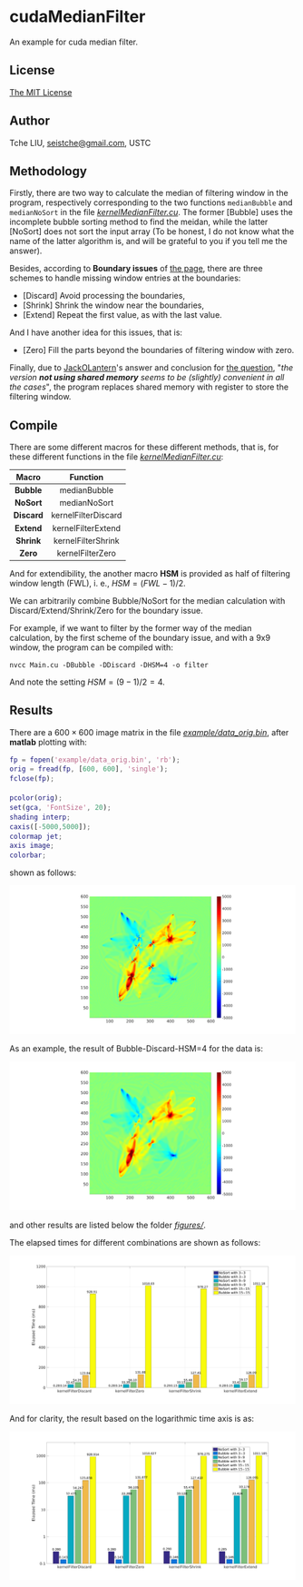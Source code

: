 # cudaMedianFilter

An example for cuda median filter.

## License

[The MIT License](http://tchel.mit-license.org/)

## Author

Tche LIU, seistche@gmail.com, USTC

## Methodology

Firstly, there are two way to calculate the median of filtering window in the program, respectively corresponding to the two functions `medianBubble` and `medianNoSort` in the file [_kernelMedianFilter.cu_](kernelMedianFilter.cu). The former [Bubble] uses the incomplete bubble sorting method to find the meidan, while the latter [NoSort] does not sort the input array (To be honest, I do not know what the name of the latter algorithm is, and will be grateful to you if you tell me the answer).

Besides, according to __Boundary issues__ of [the page](https://en.wikipedia.org/wiki/Median_filter), there are three schemes to handle missing window entries at the boundaries:

- [Discard] Avoid processing the boundaries,
- [Shrink] Shrink the window near the boundaries,
- [Extend] Repeat the first value, as with the last value.

And I have another idea for this issues, that is:

- [Zero] Fill the parts beyond the boundaries of filtering window with zero.

Finally, due to  [JackOLantern](https://stackoverflow.com/users/1886641/jackolantern)'s answer and conclusion for [the question](https://stackoverflow.com/questions/19634328/2d-cuda-median-filter-optimization), "_the version __not using shared memory__ seems to be (slightly) convenient in all the cases_", the program replaces shared memory with register to store the filtering window.

## Compile

There are some different macros for these different methods, that is, for these different  functions in the file [_kernelMedianFilter.cu_](kernelMedianFilter.cu):

|    Macro    |      Function       |
| :---------: | :-----------------: |
| __Bubble__  |    medianBubble     |
| __NoSort__  |    medianNoSort     |
| __Discard__ | kernelFilterDiscard |
| __Extend__  | kernelFilterExtend  |
| __Shrink__  | kernelFilterShrink  |
|  __Zero__   |  kernelFilterZero   |

And for extendibility, the another macro __HSM__ is provided as half of filtering window length (FWL), i. e., $HSM = (FWL - 1)/2$.

We can arbitrarily combine Bubble/NoSort for the median calculation with Discard/Extend/Shrink/Zero for the boundary issue.

 For example, if we want to filter by the former way of the median calculation, by the first scheme of the boundary issue, and with a 9x9 window, the program can be compiled with:

```shell
nvcc Main.cu -DBubble -DDiscard -DHSM=4 -o filter
```

And note the setting $HSM=(9-1)/2=4$.

## Results

There are a $600 \times 600$ image matrix in the file [_example/data_orig.bin_](example/data_orig.bin), after __matlab__ plotting with:

```matlab
fp = fopen('example/data_orig.bin', 'rb');
orig = fread(fp, [600, 600], 'single');
fclose(fp);

pcolor(orig);
set(gca, 'FontSize', 20);
shading interp;
caxis([-5000,5000]);
colormap jet;
axis image;
colorbar;
```

shown as follows:

![Original Image](figures/origin.png)

As an example, the result of Bubble-Discard-HSM=4 for the data is:

![Bubble-Discard-HSM=4](figures/filter_Discard_Bubble_9x9.png)

and other results are listed below the folder [_figures/_](figures).

The elapsed times for different combinations are shown as follows:

![TimeChart](figures/TimeChart.png)

And for clarity, the result based on the logarithmic time axis is as:

![LogTimeChart](figures/LogTimeChart.png)

